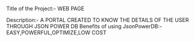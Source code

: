 Title of the Project:- WEB PAGE

Description:- A PORTAL CREATED TO KNOW THE DETAILS OF THE USER THROUGH JSON POWER DB
Benefits of using JsonPowerDB:-EASY,POWERFUL,OPTIMIZE,LOW COST
